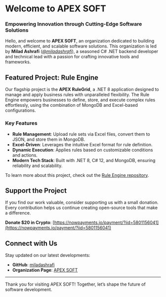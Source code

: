 # Welcome to APEX SOFT

### Empowering Innovation through Cutting-Edge Software Solutions

Hello, and welcome to **APEX SOFT**, an organization dedicated to building modern, efficient, and scalable software solutions. This organization is led by **Milad Ashrafi** (*[@miladashrafi](https://github.com/miladashrafi)*), a seasoned C# .NET backend developer and technical lead with a passion for crafting innovative tools and frameworks.

## Featured Project: Rule Engine

Our flagship project is the **APEX RuleGrid**, a .NET 8 application designed to manage and apply business rules with unparalleled flexibility. The Rule Engine empowers businesses to define, store, and execute complex rules effortlessly, using the combination of MongoDB and Excel-based configurations.

### Key Features
- **Rule Management**: Upload rule sets via Excel files, convert them to JSON, and store them in MongoDB.
- **Excel-Driven**: Leverages the intuitive Excel format for rule definition.
- **Dynamic Execution**: Applies rules based on customizable conditions and actions.
- **Modern Tech Stack**: Built with .NET 8, C# 12, and MongoDB, ensuring reliability and scalability.

To learn more about this project, check out the [Rule Engine repository](https://github.com/apex-soft/Apex.RuleGrid).

## Support the Project
If you find our work valuable, consider supporting us with a small donation. Every contribution helps us continue creating open-source tools that make a difference.

**Donate $20 in Crypto**: [https://nowpayments.io/payment/?iid=5801156041](https://nowpayments.io/payment/?iid=5801156041)

## Connect with Us
Stay updated on our latest developments:
- **GitHub**: [miladashrafi](https://github.com/miladashrafi)
- **Organization Page**: [APEX SOFT](https://github.com/apexsoft)

---

Thank you for visiting APEX SOFT! Together, let’s shape the future of software development.

